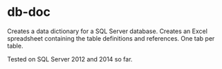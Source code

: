 # db-doc
Creates a data dictionary for a SQL Server database.
Creates an Excel spreadsheet containing the table definitions and references.
One tab per table.

Tested on SQL Server 2012 and 2014 so far.
